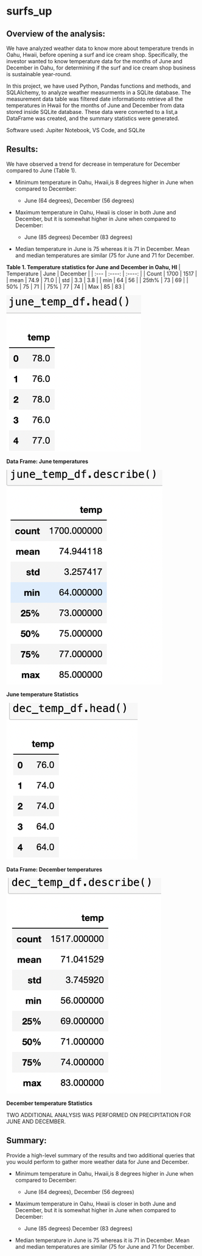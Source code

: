 # surfs_up

## Overview of the analysis:

We have analyzed weather data to know more about temperature trends in Oahu, Hwaii, before opening a surf and ice cream shop. Specifically, the investor wanted to know  temperature data for the months of June and December in Oahu, for determining if the surf and ice cream shop business is sustainable year-round.

In this project, we have used Python, Pandas functions and methods, and SQLAlchemy, to analyze weather measurments in a SQLite database. The measurement data table was filtered date informationto retrieve all the temperatures in Hwaii for the months of June and December from data stored inside SQLite database. These data were converted to a list,a DataFrame was created, and the summary statistics were generated.

Software used: Jupiter Notebook, VS Code, and SQLite

## Results: 

We have observed a trend for decrease in temperature for December compared to June (Table 1).

- Minimum temperature in Oahu, Hwaii,is 8 degrees higher in June when compared to December:
  - June (64 degrees), December (56 degrees)
 
- Maximum temperature in Oahu, Hwaii is closer in both June and December, but it is somewhat higher in June when compared to December:
	- June (85 degrees) December (83 degrees)
	
- Median temperature in June is 75 whereas it is 71 in December. Mean and median temperatures are similar (75 for June and 71 for December. 



**Table 1. Temperature statistics for June and December in Oahu, HI** 
| Temperature     | June | December     |
| :---        |    :----:   |    :----:   |
| Count     | 1700       | 1517   |
| mean   | 74.9        | 71.0      |
| std   | 3.3        | 3.8      |
| min   | 64        | 56      |
| 25th%  | 73        | 69      |
| 50%   | 75        | 71      |
| 75%   | 77        | 74      |
| Max   | 85        | 83      |


![June temperature](Resources/june-temp-dataframe.png)

**Data Frame: June temperatures** 

![June temperature](Resources/june-temp-stat.png)

**June temperature Statistics**


![June temperature](Resources/dec-temp-dataframe.png)

**Data Frame: December temperatures** 

![June temperature](Resources/dec-temp-stat.png)

**December temperature Statistics**


TWO ADDITIONAL ANALYSIS WAS PERFORMED ON PRECIPITATION FOR JUNE AND DECEMBER.


## Summary: 

Provide a high-level summary of the results and two additional queries that you would perform to gather more weather data for June and December.

- Minimum temperature in Oahu, Hwaii,is 8 degrees higher in June when compared to December:
  - June (64 degrees), December (56 degrees)
 
- Maximum temperature in Oahu, Hwaii is closer in both June and December, but it is somewhat higher in June when compared to December:
	- June (85 degrees) December (83 degrees)
	
- Median temperature in June is 75 whereas it is 71 in December. Mean and median temperatures are similar (75 for June and 71 for December. 
